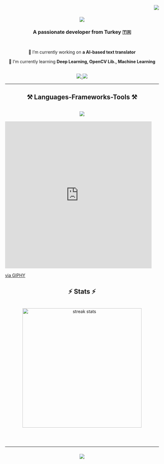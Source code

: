 <img align="right" src="https://visitor-badge.laobi.icu/badge?page_id=ecetsn.ecetsn" />

<h1 align="center" >
    <img src="https://readme-typing-svg.herokuapp.com/?font=Righteous&size=35&center=true&vCenter=true&width=500&height=70&duration=4000&lines=Hi+There!+👋;+I'm+Ece+Tosun!;" />
</h1>

<h3 align="center">A passionate developer from Turkey 🇹🇷</h3>

<br/>

<div align="center">
 
 🔭 I’m currently working on **a AI-based text translator**
 
 🌱 I’m currently learning **Deep Learning, OpenCV Lib., Machine Learning**
 
 </div>
<br/>
<div align="center"> 
  <a href="mailto:ece.tosun@sabanciuniv.edu">
    <img src="https://img.shields.io/badge/Gmail-333333?style=for-the-badge&logo=gmail&logoColor=red" />
  </a>
  <a href="https://www.linkedin.com/in/ece-tosun-466982235/" target="_blank">
    <img src="https://img.shields.io/badge/LinkedIn-0077B5?style=for-the-badge&logo=linkedin&logoColor=white" target="_blank" />
  </a>
  </a>
</div>

 <hr/>
 
<h2 align="center">⚒️ Languages-Frameworks-Tools ⚒️</h2>
<br/>
<div align="center">
    <img src="https://skillicons.dev/icons?i=github,python,cpp,c,java&theme=light" /><br>
</div>

<br/>

<iframe src="https://giphy.com/embed/C95hKGY1gk503o7Tkk" width="480" height="480" frameBorder="0" class="giphy-embed" allowFullScreen></iframe><p><a href="https://giphy.com/gifs/aklo-ordinals-satmoji-C95hKGY1gk503o7Tkk">via GIPHY</a></p>

<h2 align="center">⚡ Stats ⚡</h2>
<br>
<div align=center>
  <img width=390 src="https://streak-stats.demolab.com/?user=ecetsn&count_private=true&theme=react&border_radius=10" alt="streak stats"/>
  <br/>
</div>

<br/><br/>
<hr/>

<h3 align="center">
    <img src="https://readme-typing-svg.herokuapp.com/?font=Righteous&size=25&center=true&vCenter=true&width=500&height=70&duration=4000&lines=Thanks+for+visiting!+✌️;+Shoot+me+a+message+on+Linkedin!;I'm+always+down+to+collab+:)">
</h3>

<br/>
